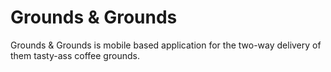 # Grounds & Grounds

Grounds & Grounds is mobile based application for the two-way delivery of them
tasty-ass coffee grounds.
